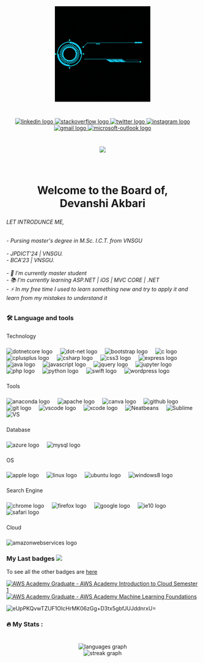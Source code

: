 <div align="center">
  <img height="250" src="https://github.com/the-d-code/the-d-code/blob/main/Assets/D.gif?raw=true"  />
</div>

###

<br clear="both">

<div align="center">
  <a href="https://www.linkedin.com/in/devanshiakbari/" target="_blank">
    <img src="https://raw.githubusercontent.com/maurodesouza/profile-readme-generator/master/src/assets/icons/social/linkedin/default.svg" width="65" height="45" alt="linkedin logo"  />
  </a>
  <a href="https://stackoverflow.com/users/22240162/the-d-akbari" target="_blank">
    <img src="https://raw.githubusercontent.com/maurodesouza/profile-readme-generator/master/src/assets/icons/social/stackoverflow/default.svg" width="65" height="45" alt="stackoverflow logo"  />
  </a>
  <a href="https://twitter.com/the_d_Akabri" target="_blank">
    <img src="https://raw.githubusercontent.com/maurodesouza/profile-readme-generator/master/src/assets/icons/social/twitter/default.svg" width="65" height="45" alt="twitter logo"  />
  </a>
  <a href="https://www.instagram.com/the_d_akbari/" target="_blank">
    <img src="https://raw.githubusercontent.com/maurodesouza/profile-readme-generator/master/src/assets/icons/social/instagram/default.svg" width="65" height="45" alt="instagram logo"  />
  </a>
  <a href="diya0904ak@gmail.com" target="_blank">
    <img src="https://raw.githubusercontent.com/maurodesouza/profile-readme-generator/master/src/assets/icons/social/gmail/default.svg" width="65" height="45" alt="gmail logo"  />
  </a>
  <a href="diya0904ak@outlook.com" target="_blank">
    <img src="https://raw.githubusercontent.com/maurodesouza/profile-readme-generator/master/src/assets/icons/social/microsoft-outlook/default.svg" width="65" height="45" alt="microsoft-outlook logo"  />
  </a>
</div>

###

<br clear="both">

<div align="center">
  <img src="https://visitcount.itsvg.in/api?id=the-d-code"  />
</div>

###

<br clear="both">

<h1 align="center">Welcome to the Board of,<br>Devanshi Akbari</h1>

###

<h6 align="left">LET INTRODUNCE ME,</h6>

###

<h6 align="left">- Pursing master's degree in M.Sc. I.C.T. from VNSGU<br><br>- JPDICT'24 | VNSGU.<br>- BCA'23 | VNSGU.<br><br>- 🔭 I’m currently master student<br>- 📚 I'm currently learning ASP.NET | iOS | MVC CORE | .NET <br>- ⚡ In my free time I used to learn something new and try to apply it and learn from my mistakes to understand it</h6>

###

<h3 align="left">🛠 Language and tools</h3>

###

<p align="left">Technology</p>

###

<div align="left">
  <img src="https://cdn.jsdelivr.net/gh/devicons/devicon/icons/dotnetcore/dotnetcore-original.svg" height="40" alt="dotnetcore logo"  />
  <img width="12" />
  <img src="https://cdn.jsdelivr.net/gh/devicons/devicon/icons/dot-net/dot-net-original.svg" height="40" alt="dot-net logo"  />
  <img width="12" />
  <img src="https://cdn.jsdelivr.net/gh/devicons/devicon/icons/bootstrap/bootstrap-original.svg" height="40" alt="bootstrap logo"  />
  <img width="12" />
  <img src="https://cdn.jsdelivr.net/gh/devicons/devicon/icons/c/c-original.svg" height="40" alt="c logo"  />
  <img width="12" />
  <img src="https://cdn.jsdelivr.net/gh/devicons/devicon/icons/cplusplus/cplusplus-original.svg" height="40" alt="cplusplus logo"  />
  <img width="12" />
  <img src="https://cdn.jsdelivr.net/gh/devicons/devicon/icons/csharp/csharp-original.svg" height="40" alt="csharp logo"  />
  <img width="12" />
  <img src="https://cdn.jsdelivr.net/gh/devicons/devicon/icons/css3/css3-original.svg" height="40" alt="css3 logo"  />
  <img width="12" />
  <img src="https://cdn.jsdelivr.net/gh/devicons/devicon/icons/express/express-original.svg" height="40" alt="express logo"  />
  <img width="12" />
  <img src="https://cdn.jsdelivr.net/gh/devicons/devicon/icons/java/java-original.svg" height="40" alt="java logo"  />
  <img width="12" />
  <img src="https://cdn.jsdelivr.net/gh/devicons/devicon/icons/javascript/javascript-original.svg" height="40" alt="javascript logo"  />
  <img width="12" />
  <img src="https://cdn.jsdelivr.net/gh/devicons/devicon/icons/jquery/jquery-original.svg" height="40" alt="jquery logo"  />
  <img width="12" />
  <img src="https://cdn.jsdelivr.net/gh/devicons/devicon/icons/jupyter/jupyter-original.svg" height="40" alt="jupyter logo"  />
  <img width="12" />
  <img src="https://cdn.jsdelivr.net/gh/devicons/devicon/icons/php/php-original.svg" height="40" alt="php logo"  />
  <img width="12" />
  <img src="https://cdn.jsdelivr.net/gh/devicons/devicon/icons/python/python-original.svg" height="40" alt="python logo"  />
  <img width="12" />
  <img src="https://cdn.jsdelivr.net/gh/devicons/devicon/icons/swift/swift-original.svg" height="40" alt="swift logo"  />
  <img width="12" />
  <img src="https://cdn.jsdelivr.net/gh/devicons/devicon/icons/wordpress/wordpress-original.svg" height="40" alt="wordpress logo"  />
</div>

###

<p align="left">Tools</p>

###

<div align="left">
  <img src="https://cdn.jsdelivr.net/gh/devicons/devicon/icons/anaconda/anaconda-original.svg" height="40" alt="anaconda logo"  />
  <img width="12" />
  <img src="https://cdn.jsdelivr.net/gh/devicons/devicon/icons/apache/apache-original.svg" height="40" alt="apache logo"  />
  <img width="12" />
  <img src="https://cdn.jsdelivr.net/gh/devicons/devicon/icons/canva/canva-original.svg" height="40" alt="canva logo"  />
  <img width="12" />
  <img src="https://cdn.jsdelivr.net/gh/devicons/devicon/icons/github/github-original.svg" height="40" alt="github logo"  />
  <img width="12" />
  <img src="https://cdn.jsdelivr.net/gh/devicons/devicon/icons/git/git-original.svg" height="40" alt="git logo"  />
  <img width="12" />
  <img src="https://cdn.jsdelivr.net/gh/devicons/devicon/icons/vscode/vscode-original.svg" height="40" alt="vscode logo"  />
  <img width="12" />
  <img src="https://cdn.jsdelivr.net/gh/devicons/devicon/icons/xcode/xcode-original.svg" height="40" alt="xcode logo"  />
  <img width="12" />
  <img src="https://netbeans.apache.org/images/apache-netbeans.svg" height="40" alt="Neatbeans"  />
  <img width="12" />
  <img src="https://www.sublimehq.com/images/sublime_text.png" height="40" alt="Sublime"  />
  <img width="12" />
  <img src="https://visualstudio.microsoft.com/wp-content/uploads/2021/10/Product-Icon.svg" height="40" alt="VS"  />
</div>

###

<p align="left">Database</p>

###

<div align="left">
  <img src="https://cdn.jsdelivr.net/gh/devicons/devicon/icons/azure/azure-original.svg" height="40" alt="azure logo"  />
  <img width="12" />
  <img src="https://cdn.jsdelivr.net/gh/devicons/devicon/icons/mysql/mysql-original.svg" height="40" alt="mysql logo"  />
</div>

###

<p align="left">OS</p>

###

<div align="left">
  <img src="https://cdn.jsdelivr.net/gh/devicons/devicon/icons/apple/apple-original.svg" height="40" alt="apple logo"  />
  <img width="12" />
  <img src="https://cdn.jsdelivr.net/gh/devicons/devicon/icons/linux/linux-original.svg" height="40" alt="linux logo"  />
  <img width="12" />
  <img src="https://cdn.jsdelivr.net/gh/devicons/devicon/icons/ubuntu/ubuntu-plain.svg" height="40" alt="ubuntu logo"  />
  <img width="12" />
  <img src="https://cdn.jsdelivr.net/gh/devicons/devicon/icons/windows8/windows8-original.svg" height="40" alt="windows8 logo"  />
</div>

###

<p align="left">Search Engine</p>

###

<div align="left">
  <img src="https://cdn.jsdelivr.net/gh/devicons/devicon/icons/chrome/chrome-original.svg" height="40" alt="chrome logo"  />
  <img width="12" />
  <img src="https://cdn.jsdelivr.net/gh/devicons/devicon/icons/firefox/firefox-original.svg" height="40" alt="firefox logo"  />
  <img width="12" />
  <img src="https://cdn.jsdelivr.net/gh/devicons/devicon/icons/google/google-original.svg" height="40" alt="google logo"  />
  <img width="12" />
  <img src="https://cdn.jsdelivr.net/gh/devicons/devicon/icons/ie10/ie10-original.svg" height="40" alt="ie10 logo"  />
  <img width="12" />
  <img src="https://cdn.jsdelivr.net/gh/devicons/devicon/icons/safari/safari-original.svg" height="40" alt="safari logo"  />
</div>

###

<p align="left">Cloud</p>

###

<div align="left">
  <img src="https://cdn.jsdelivr.net/gh/devicons/devicon/icons/amazonwebservices/amazonwebservices-original.svg" height="40" alt="amazonwebservices logo"  />
</div>

###
<h3 align="left"> My Last badges <img src = "https://media.giphy.com/media/3orifgYbnsq43eFsdO/giphy.gif" width="50"> </h3>


To see all the other badges are [here](https://www.credly.com/users/devanshi-akbari/badges)

<!--START_SECTION:badges-->

[![AWS Academy Graduate - AWS Academy Introduction to Cloud Semester 1](https://images.credly.com/size/150x150/images/973caa5a-e3d1-4616-806f-4c95d5f2ffea/image.png)](https://www.credly.com/badges/7e06afef-ae5f-4a97-b40e-cde86c713084 "AWS Academy Graduate - AWS Academy Introduction to Cloud Semester 1")[![AWS Academy Graduate - AWS Academy Machine Learning Foundations](https://images.credly.com/size/150x150/images/254b883a-44a3-4cec-b6f2-946a80522b39/image.png)](https://www.credly.com/badges/db731c41-c1d3-4bc9-8d4c-64f8078292e6/public_url")

<img width="150" height="150" alt="eUpPKQvwTZUF1OIcHrMK06zGg+D3tx5gbfJUJddnrxU=" src="https://www.cloudskillsboost.google/public_profiles/bf3ab074-9eed-45df-9f68-2fbfab9546cc/badges/4592115">

<!--END_SECTION:badges-->

###

<h3 align="left">🔥   My Stats :</h3>

###

<br clear="both">

<div align="center">
  <img src="https://github-readme-stats.vercel.app/api/top-langs?username=the-d-code&locale=en&hide_title=false&layout=compact&card_width=320&langs_count=20&theme=codeSTACKr&hide_border=false&order=2" height="400" alt="languages graph" /> <br>
 
  <img src="https://streak-stats.demolab.com?user=the-d-code&locale=en&mode=daily&theme=codeSTACKr&hide_border=false&border_radius=5&date_format=M j[, Y]&order=3" height="200" alt="streak graph"  />
</div>

###
